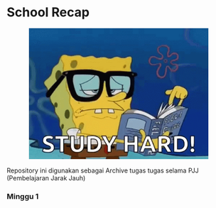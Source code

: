 # School Recap
<div align="center">
  <img width="80%" height="80%" src="study.gif">
</div>

Repository ini digunakan sebagai Archive tugas tugas selama PJJ (Pembelajaran Jarak Jauh)

### Minggu 1